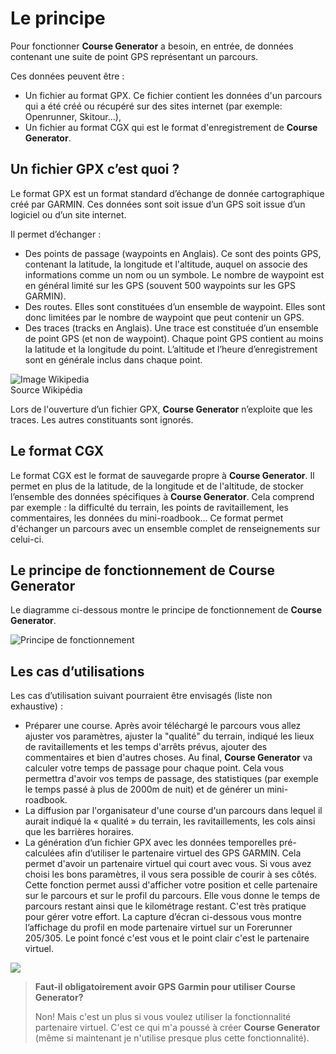 # Le principe

Pour fonctionner **Course Generator** a besoin, en entrée, de données contenant une suite de point GPS représentant un parcours.

Ces données peuvent être :

* Un fichier au format GPX. Ce fichier contient les données d'un parcours qui a été créé ou récupéré sur des sites internet (par exemple: Openrunner, Skitour...),
* Un fichier au format CGX qui est le format d'enregistrement de **Course Generator**.

## Un fichier GPX c’est quoi ?

Le format GPX est un format standard d’échange de donnée cartographique créé par GARMIN. Ces données sont soit issue d’un GPS soit issue d’un logiciel ou d’un site internet.

Il permet d’échanger :

* Des points de passage (waypoints en Anglais). Ce sont des points GPS, contenant la latitude, la longitude et l'altitude, auquel on associe des informations comme un nom ou un symbole. Le nombre de waypoint est en général limité sur les GPS (souvent 500 waypoints sur les GPS GARMIN).
* Des routes. Elles sont constituées d’un ensemble de waypoint. Elles sont donc limitées par le nombre de waypoint que peut contenir un GPS.
* Des traces (tracks en Anglais). Une trace est constituée d’un ensemble de point GPS (et non de waypoint). Chaque point GPS contient au moins la latitude et la longitude du point. L’altitude et l’heure d’enregistrement sont en générale inclus dans chaque point.

![Image Wikipedia](./images/CG40_GPX.png)  
Source Wikipédia

Lors de l'ouverture d’un fichier GPX, **Course Generator** n’exploite que les traces. Les autres constituants sont ignorés.

## Le format CGX

Le format CGX est le format de sauvegarde propre à **Course Generator**. Il permet en plus de la latitude, de la longitude et de l'altitude, de stocker l’ensemble des données spécifiques à **Course Generator**. Cela comprend par exemple : la difficulté du terrain, les points de ravitaillement, les commentaires, les données du mini-roadbook...
Ce format permet d'échanger un parcours avec un ensemble complet de renseignements sur celui-ci.  

## Le principe de fonctionnement de Course Generator

Le diagramme ci-dessous montre le principe de fonctionnement de **Course Generator**.

![Principe de fonctionnement](./images/CG40_Principe.png)

## Les cas d’utilisations

Les cas d’utilisation suivant pourraient être envisagés (liste non exhaustive) :

* Préparer une course. Après avoir téléchargé le parcours vous allez ajuster vos paramètres, ajuster la "qualité" du terrain, indiqué les lieux de ravitaillements et les temps d'arrêts prévus, ajouter des commentaires et bien d'autres choses. Au final, **Course Generator** va calculer votre temps de passage pour chaque point. Cela vous permettra d'avoir vos temps de passage, des statistiques (par exemple le temps passé à plus de 2000m de nuit) et de générer un mini-roadbook.  
* La diffusion par l'organisateur d'une course d'un parcours dans lequel il aurait indiqué la « qualité » du terrain, les ravitaillements, les cols ainsi que les barrières horaires.
* La génération d’un fichier GPX avec les données temporelles pré-calculées afin d’utiliser le partenaire virtuel des GPS GARMIN. Cela permet d'avoir un partenaire virtuel qui court avec vous. Si vous avez choisi les bons paramètres, il vous sera possible de courir à ses côtés. Cette fonction permet aussi d'afficher votre position et celle partenaire sur le parcours et sur le profil du parcours. Elle vous donne le temps de parcours restant ainsi que le kilométrage restant. C'est très pratique pour gérer votre effort. La capture d’écran ci-dessous vous montre l’affichage du profil en mode partenaire virtuel sur un Forerunner 205/305. Le point foncé c'est vous et le point clair c'est le partenaire virtuel.

![](./images/CG40_Virtual_Partner.jpg)


> __Faut-il obligatoirement avoir GPS Garmin pour utiliser **Course Generator**?__
>
> Non! Mais c'est un plus si vous voulez utiliser la fonctionnalité partenaire virtuel. C'est ce qui m'a poussé à créer **Course Generator** (même si maintenant je n'utilise presque plus cette fonctionnalité).

